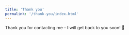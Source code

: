 ```yaml
---
title: 'Thank you'
permalink: '/thank-you/index.html'
---
```


Thank you for contacting me – I will get back to you soon! 🙂